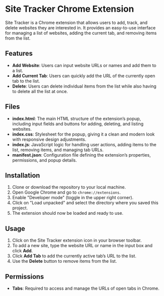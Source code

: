 # Site Tracker Chrome Extension

Site Tracker is a Chrome extension that allows users to add, track, and delete websites they are interested in. It provides an easy-to-use interface for managing a list of websites, adding the current tab, and removing items from the list.

## Features

- **Add Website**: Users can input website URLs or names and add them to a list.
- **Add Current Tab**: Users can quickly add the URL of the currently open tab to the list.
- **Delete**: Users can delete individual items from the list while also having to delete all the list at once.

## Files

- **index.html**: The main HTML structure of the extension’s popup, including input fields and buttons for adding, deleting, and listing websites.
- **index.css**: Stylesheet for the popup, giving it a clean and modern look with responsive design adjustments.
- **index.js**: JavaScript logic for handling user actions, adding items to the list, removing items, and managing tab URLs.
- **manifest.json**: Configuration file defining the extension’s properties, permissions, and popup details.

## Installation

1. Clone or download the repository to your local machine.
2. Open Google Chrome and go to `chrome://extensions`.
3. Enable "Developer mode" (toggle in the upper right corner).
4. Click on "Load unpacked" and select the directory where you saved this project.
5. The extension should now be loaded and ready to use.

## Usage

1. Click on the Site Tracker extension icon in your browser toolbar.
2. To add a new site, type the website URL or name in the input box and click **Add**.
3. Click **Add Tab** to add the currently active tab’s URL to the list.
4. Use the **Delete** button to remove items from the list.

## Permissions

- **Tabs**: Required to access and manage the URLs of open tabs in Chrome.
